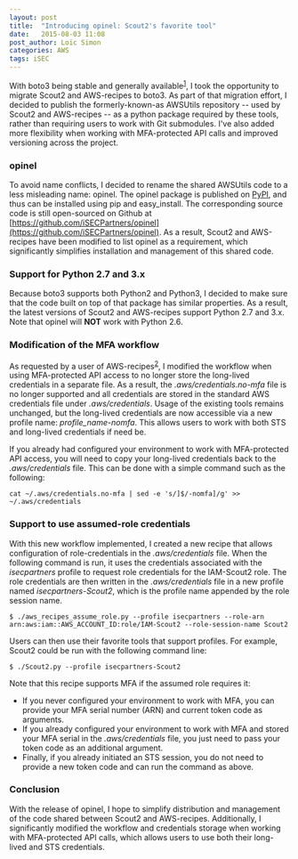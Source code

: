 ```yaml
---
layout: post
title:  "Introducing opinel: Scout2's favorite tool"
date:   2015-08-03 11:08
post_author: Loïc Simon
categories: AWS
tags: iSEC
---
```


With boto3 being stable and generally available<sup>[1]</sup>, I took the opportunity
to migrate Scout2 and AWS-recipes to boto3. As part of that migration
effort, I decided to publish the formerly-known-as AWSUtils repository -- used
by Scout2 and AWS-recipes -- as a python package required by these tools,
rather than requiring users to work with Git submodules. I've also added more
flexibility when working with MFA-protected API calls and improved versioning
across the project.

### opinel

To avoid name conflicts, I decided to rename the shared AWSUtils code to a
less misleading name: opinel. The opinel package is published on [PyPI](https://pypi.python.org/pypi/opinel), and thus can
be installed using pip and easy\_install. The corresponding source code is still
open-sourced on Github at [https://github.com/iSECPartners/opinel](https://github.com/iSECPartners/opinel).
As a result, Scout2 and AWS-recipes have been modified to list opinel as a
requirement, which significantly simplifies installation and management of this
shared code.

### Support for Python 2.7 and 3.x

Because boto3 supports both Python2 and Python3, I decided to make sure that
the code built on top of that package has similar properties. As a result,
the latest versions of Scout2 and AWS-recipes support Python 2.7 and 3.x.
Note that opinel will **NOT** work with Python 2.6.

### Modification of the MFA workflow

As requested by a user of AWS-recipes<sup>[2]</sup>, I modified the workflow when
using MFA-protected API access to no longer store the long-lived credentials
in a separate file. As a result, the *.aws/credentials.no-mfa* file is no
longer supported and all credentials are stored in the standard AWS credentials
file under *.aws/credentials*. Usage of the existing tools remains unchanged,
but the long-lived credentials are now accessible via a new profile name:
*profile\_name-nomfa*. This allows users to work with both STS and long-lived
credentials if need be.

If you already had configured your environment to work with MFA-protected API
access, you will need to copy your long-lived credentials back to the
*.aws/credentials* file. This can be done with a simple command such as the
following:

    cat ~/.aws/credentials.no-mfa | sed -e 's/]$/-nomfa]/g' >> ~/.aws/credentials

### Support to use assumed-role credentials

With this new workflow implemented, I created a new recipe that allows
configuration of role-credentials in the *.aws/credentials* file. When the following
command is run, it uses the credentials associated with the *isecpartners*
profile to request role credentials for the IAM-Scout2 role. The role
credentials are then written in the *.aws/credentials* file in a new profile
named *isecpartners-Scout2*, which is the profile name appended by the role
session name.

    $ ./aws_recipes_assume_role.py --profile isecpartners --role-arn arn:aws:iam::AWS_ACCOUNT_ID:role/IAM-Scout2 --role-session-name Scout2

Users can then use their favorite tools that support profiles. For example,
Scout2 could be run with the following command line:

    $ ./Scout2.py --profile isecpartners-Scout2

Note that this recipe supports MFA if the assumed role requires it:

   * If you never configured your environment to work with MFA, you can provide your MFA serial number (ARN) and current token code as arguments.
   * If you already configured your environment to work with MFA and stored your MFA serial in the *.aws/credentials* file, you just need to pass your token code as an additional argument.
   * Finally, if you already initiated an STS session, you do not need to provide a new token code and can run the command as above.

### Conclusion

With the release of opinel, I hope to simplify distribution and management of
the code shared between Scout2 and AWS-recipes. Additionally, I
significantly modified the workflow and credentials storage when working with
MFA-protected API calls, which allows users to use both their long-lived and STS
credentials.

[1]: https://aws.amazon.com/about-aws/whats-new/2015/06/boto3-aws-sdk-for-python-version-3-is-now-generally-available

[2]: https://github.com/iSECPartners/opinel/issues/4

